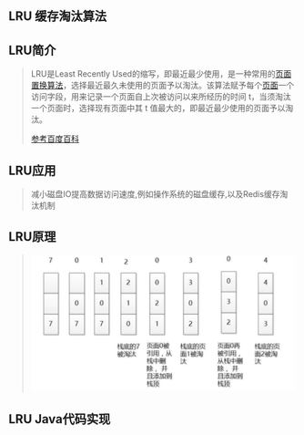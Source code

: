 ##                                        LRU 缓存淘汰算法

## LRU简介

> LRU是Least Recently Used的缩写，即最近最少使用，是一种常用的[页面置换算法](https://baike.baidu.com/item/页面置换算法/7626091)，选择最近最久未使用的页面予以淘汰。该算法赋予每个[页面](https://baike.baidu.com/item/页面/5544813)一个访问字段，用来记录一个页面自上次被访问以来所经历的时间 t，当须淘汰一个页面时，选择现有页面中其 t 值最大的，即最近最少使用的页面予以淘汰。
>
> [参考百度百科](https://baike.baidu.com/item/LRU/1269842?fr=aladdin)

## LRU应用

> 减小磁盘IO提高数据访问速度,例如操作系统的磁盘缓存,以及Redis缓存淘汰机制

## LRU原理

> ![](assets/1576384374392.png)

## LRU Java代码实现

